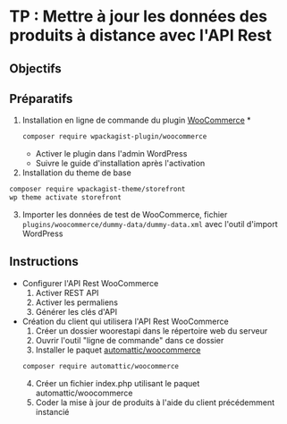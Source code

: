 TP : Mettre à jour les données des produits à distance avec l'API Rest
======================================================================

## Objectifs

## Préparatifs

1. Installation en ligne de commande du plugin [WooCommerce](https://woocommerce.com)
    *  
    ```bash
    composer require wpackagist-plugin/woocommerce
    ```
    * Activer le plugin dans l'admin WordPress
    * Suivre le guide d'installation après l'activation
2. Installation du theme de base
```bash
composer require wpackagist-theme/storefront
wp theme activate storefront
``` 
3. Importer les données de test de WooCommerce, fichier `plugins/woocommerce/dummy-data/dummy-data.xml` avec l'outil d'import WordPress

## Instructions

- Configurer l'API Rest WooCommerce
    1. Activer REST API
    2. Activer les permaliens
    3. Générer les clés d'API
- Création du client qui utilisera l'API Rest WooCommerce
    1. Créer un dossier woorestapi dans le répertoire web du serveur
    2. Ouvrir l'outil "ligne de commande" dans ce dossier
    3. Installer le paquet [automattic/woocommerce](https://github.com/woothemes/wc-api-php)
    ```bash
    composer require automattic/woocommerce
    ```
    4. Créer un fichier index.php utilisant le paquet automattic/woocommerce
    5. Coder la mise à jour de produits à l'aide du client précédemment instancié
